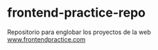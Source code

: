 # frontend-practice-repo
Repositorio para englobar los proyectos de la web www.frontendpractice.com
